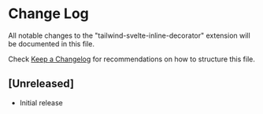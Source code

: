 # Change Log

All notable changes to the "tailwind-svelte-inline-decorator" extension will be documented in this file.

Check [Keep a Changelog](http://keepachangelog.com/) for recommendations on how to structure this file.

## [Unreleased]

- Initial release